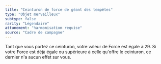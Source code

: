 ```yaml
---
title: "Ceinturon de force de géant des tempêtes"
type: "Objet merveilleux"
subtype: false
rarity: "Légendaire"
attunement: "harmonisation requise"
source: "Cadre de campagne"
---
```

Tant que vous portez ce ceinturon, votre valeur de Force est égale à 29. Si votre Force est déjà égale ou supérieure à celle qu'offre le ceinturon, ce dernier n'a aucun effet sur vous.
